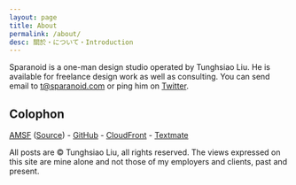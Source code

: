 ```yaml
---
layout: page
title: About
permalink: /about/
desc: 關於・について・Introduction
---
```


Sparanoid is a one-man design studio operated by Tunghsiao Liu. He is available for freelance design work as well as consulting. You can send email to [t@sparanoid.com](mailto:t@sparanoid.com) or ping him on [Twitter](http://twitter.com/tunghsiao).

## Colophon

[<abbr title="Almace Scaffolding">AMSF</abbr>](http://sparanoid.com/lab/amsf/) ([Source](http://github.com/sparanoid/sparanoid.com)) -
[GitHub](http://github.com/) -
[CloudFront](http://aws.amazon.com/cloudfront/) -
[Textmate](http://macromates.com/)

All posts are &copy; Tunghsiao Liu, all rights reserved. The views expressed on this site are mine alone and not those of my employers and clients, past and present.
